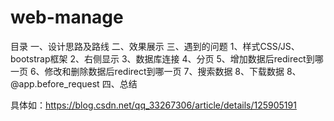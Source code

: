 # web-manage
目录
一、设计思路及路线
二、效果展示
三、遇到的问题
1、样式CSS/JS、bootstrap框架
2、右侧显示
3、数据库连接
4、分页
5、增加数据后redirect到哪一页
6、修改和删除数据后redirect到哪一页
7、搜索数据
8、下载数据
8、@app.before_request
四、总结

具体如：https://blog.csdn.net/qq_33267306/article/details/125905191
